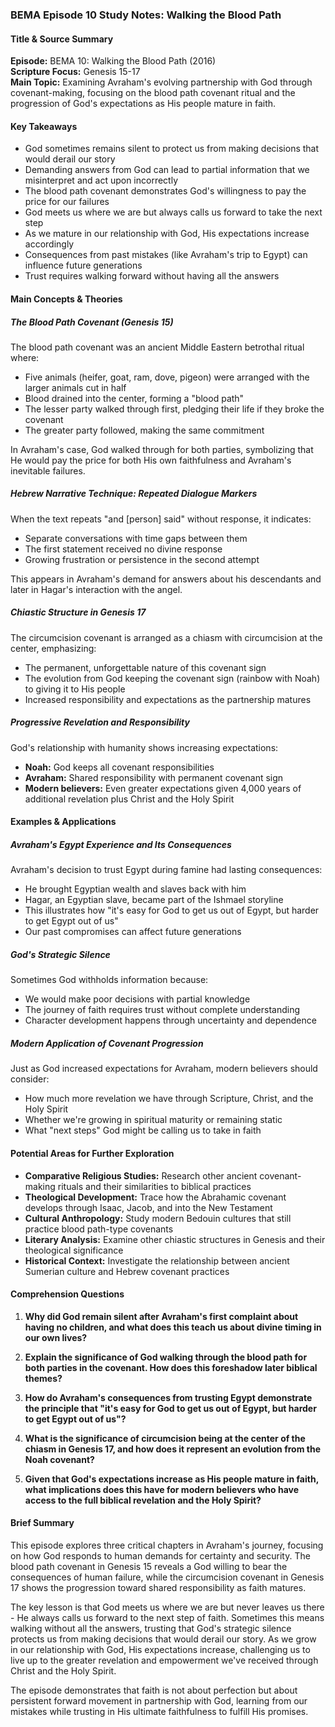 ### BEMA Episode 10 Study Notes: Walking the Blood Path

#### Title & Source Summary

**Episode:** BEMA 10: Walking the Blood Path (2016)  
**Scripture Focus:** Genesis 15-17  
**Main Topic:** Examining Avraham's evolving partnership with God through covenant-making, focusing on the blood path covenant ritual and the progression of God's expectations as His people mature in faith.

#### Key Takeaways

- God sometimes remains silent to protect us from making decisions that would derail our story
- Demanding answers from God can lead to partial information that we misinterpret and act upon incorrectly
- The blood path covenant demonstrates God's willingness to pay the price for our failures
- God meets us where we are but always calls us forward to take the next step
- As we mature in our relationship with God, His expectations increase accordingly
- Consequences from past mistakes (like Avraham's trip to Egypt) can influence future generations
- Trust requires walking forward without having all the answers

#### Main Concepts & Theories

##### **The Blood Path Covenant (Genesis 15)**

The blood path covenant was an ancient Middle Eastern betrothal ritual where:
- Five animals (heifer, goat, ram, dove, pigeon) were arranged with the larger animals cut in half
- Blood drained into the center, forming a "blood path"
- The lesser party walked through first, pledging their life if they broke the covenant
- The greater party followed, making the same commitment

In Avraham's case, God walked through for both parties, symbolizing that He would pay the price for both His own faithfulness and Avraham's inevitable failures.

##### **Hebrew Narrative Technique: Repeated Dialogue Markers**

When the text repeats "and [person] said" without response, it indicates:
- Separate conversations with time gaps between them
- The first statement received no divine response
- Growing frustration or persistence in the second attempt

This appears in Avraham's demand for answers about his descendants and later in Hagar's interaction with the angel.

##### **Chiastic Structure in Genesis 17**

The circumcision covenant is arranged as a chiasm with circumcision at the center, emphasizing:
- The permanent, unforgettable nature of this covenant sign
- The evolution from God keeping the covenant sign (rainbow with Noah) to giving it to His people
- Increased responsibility and expectations as the partnership matures

##### **Progressive Revelation and Responsibility**

God's relationship with humanity shows increasing expectations:
- **Noah:** God keeps all covenant responsibilities
- **Avraham:** Shared responsibility with permanent covenant sign
- **Modern believers:** Even greater expectations given 4,000 years of additional revelation plus Christ and the Holy Spirit

#### Examples & Applications

##### **Avraham's Egypt Experience and Its Consequences**

Avraham's decision to trust Egypt during famine had lasting consequences:
- He brought Egyptian wealth and slaves back with him
- Hagar, an Egyptian slave, became part of the Ishmael storyline
- This illustrates how "it's easy for God to get us out of Egypt, but harder to get Egypt out of us"
- Our past compromises can affect future generations

##### **God's Strategic Silence**

Sometimes God withholds information because:
- We would make poor decisions with partial knowledge
- The journey of faith requires trust without complete understanding
- Character development happens through uncertainty and dependence

##### **Modern Application of Covenant Progression**

Just as God increased expectations for Avraham, modern believers should consider:
- How much more revelation we have through Scripture, Christ, and the Holy Spirit
- Whether we're growing in spiritual maturity or remaining static
- What "next steps" God might be calling us to take in faith

#### Potential Areas for Further Exploration

- **Comparative Religious Studies:** Research other ancient covenant-making rituals and their similarities to biblical practices
- **Theological Development:** Trace how the Abrahamic covenant develops through Isaac, Jacob, and into the New Testament
- **Cultural Anthropology:** Study modern Bedouin cultures that still practice blood path-type covenants
- **Literary Analysis:** Examine other chiastic structures in Genesis and their theological significance
- **Historical Context:** Investigate the relationship between ancient Sumerian culture and Hebrew covenant practices

#### Comprehension Questions

1. **Why did God remain silent after Avraham's first complaint about having no children, and what does this teach us about divine timing in our own lives?**

2. **Explain the significance of God walking through the blood path for both parties in the covenant. How does this foreshadow later biblical themes?**

3. **How do Avraham's consequences from trusting Egypt demonstrate the principle that "it's easy for God to get us out of Egypt, but harder to get Egypt out of us"?**

4. **What is the significance of circumcision being at the center of the chiasm in Genesis 17, and how does it represent an evolution from the Noah covenant?**

5. **Given that God's expectations increase as His people mature in faith, what implications does this have for modern believers who have access to the full biblical revelation and the Holy Spirit?**

#### Brief Summary

This episode explores three critical chapters in Avraham's journey, focusing on how God responds to human demands for certainty and security. The blood path covenant in Genesis 15 reveals a God willing to bear the consequences of human failure, while the circumcision covenant in Genesis 17 shows the progression toward shared responsibility as faith matures.

The key lesson is that God meets us where we are but never leaves us there - He always calls us forward to the next step of faith. Sometimes this means walking without all the answers, trusting that God's strategic silence protects us from making decisions that would derail our story. As we grow in our relationship with God, His expectations increase, challenging us to live up to the greater revelation and empowerment we've received through Christ and the Holy Spirit.

The episode demonstrates that faith is not about perfection but about persistent forward movement in partnership with God, learning from our mistakes while trusting in His ultimate faithfulness to fulfill His promises.